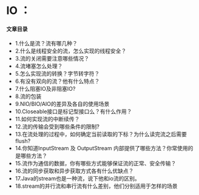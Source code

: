 # IO ： 
#### 文章目录

- 1.什么是流？流有哪几种？
- 2.什么是线程安全的流，怎么实现的线程安全？
- 3.流的关闭需要注意哪些情况？
- 4.流堵塞怎么处理？
- 5.怎么实现流的转换？字节转字符？
- 6.有没有双向的流？他有什么特点？
- 7.什么阻塞IO及非阻塞IO?
- 8.流的包装
- 9.NIO/BIO/AIO的差异及各自的使用场景
- 10.Closeable接口是标记型接口么？有什么作用？
- 11.如何实现流的中断续传？
- 12.流的传输会受到哪些条件的限制?
- 13.在流处理的过程中，如何确定当前读取的下标？为什么读完流之后需要flush?
- 14.你知道InputStream 及 OutputStream 内部提供了哪些方法？你常使用的是哪些方法？
- 15.流作为通信的数据，你有哪些方式能够保证流的正常、安全传输？
- 16.流的同步获取和异步获取方式各有什么优缺点？
- 17.Java的stream也是一种流，说下他和io流的区别。
- 18.stream的并行流和串行流有什么差别，他们分别适用于怎样的场景
